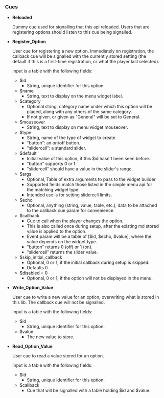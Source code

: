 
###  Cues

* **Reloaded**
  
  Dummy cue used for signalling that this api reloaded. Users that are registering options should listen to this cue being signalled.
      
* **Register_Option**
  
  User cue for registering a new option. Immediately on registration, the callback cue will be signalled with the currently stored setting (the default if this is a first-time registration, or what the player last selected).
        
  Input is a table with the following fields:
  * $id
    - String, unique identifier for this option.
  * $name
    - String, text to display on the menu widget label.
  * $category
    - Optional string, category name under which this option will be placed, along with any others of the same category.
    - If not given, or given as "General" will be set to General.
  * $mouseover
    - String, text to display on menu widget mouseover.
  * $type
    - String, name of the type of widget to create.
    - "button": an on/off button.
    - "slidercell": a standard slider.
  * $default
    - Initial value of this option, if this $id hasn't been seen before.
    - "button" supports 0 or 1.
    - "slidercell" should have a value in the slider's range.
  * $args
    - Optional, Table of extra arguments to pass to the widget builder.
    - Supported fields match those listed in the simple menu api for the matching widget type.
    - Intended use is for setting slidercell limits.
  * $echo
    - Optional, anything (string, value, table, etc.), data to be attached to the callback cue param for convenience.
  * $callback
    - Cue to call when the player changes the option.
    - This is also called once during setup, after the existing md stored value is applied to the option.
    - Event.param will be a table of [$id, $echo, $value], where the value depends on the widget type.
    - "button" returns 0 (off) or 1 (on).
    - "slidercell" returns the slider value.
  * $skip_initial_callback
    - Optional, 0 or 1; if the initial callback during setup is skipped.
    - Defaults 0.
  * $disabled = 0
    - Optional, 0 or 1; if the option will not be displayed in the menu.
      
* **Write_Option_Value**
  
    User cue to write a new value for an option, overwriting what is stored in this lib. The callback cue will not be signalled.
          
  Input is a table with the following fields:
  * $id
    - String, unique identifier for this option.
  * $value
    - The new value to store.
      
* **Read_Option_Value**
  
    User cue to read a value stored for an option.
          
  Input is a table with the following fields:
  * $id
    - String, unique identifier for this option.
  * $callback
    - Cue that will be signalled with a table holding $id and $value.
      